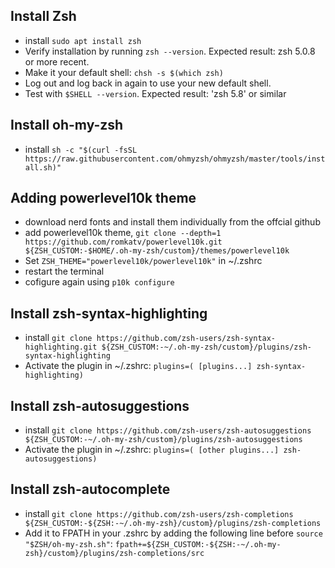 ## Install Zsh

-  install `sudo apt install zsh`
-  Verify installation by running `zsh --version`. Expected result: zsh 5.0.8 or more recent.
-  Make it your default shell: `chsh -s $(which zsh)`
-  Log out and log back in again to use your new default shell.
-  Test with `$SHELL --version`. Expected result: 'zsh 5.8' or similar

## Install oh-my-zsh

-  install `sh -c "$(curl -fsSL https://raw.githubusercontent.com/ohmyzsh/ohmyzsh/master/tools/install.sh)"`

## Adding powerlevel10k theme

-  download nerd fonts and install them individually from the offcial github
-  add powerlevel10k theme, `git clone --depth=1 https://github.com/romkatv/powerlevel10k.git ${ZSH_CUSTOM:-$HOME/.oh-my-zsh/custom}/themes/powerlevel10k`
-  Set `ZSH_THEME="powerlevel10k/powerlevel10k"` in ~/.zshrc
-  restart the terminal
-  cofigure again using `p10k configure`

## Install zsh-syntax-highlighting

-  install `git clone https://github.com/zsh-users/zsh-syntax-highlighting.git ${ZSH_CUSTOM:-~/.oh-my-zsh/custom}/plugins/zsh-syntax-highlighting`
-  Activate the plugin in ~/.zshrc:
   `plugins=( [plugins...] zsh-syntax-highlighting)`

## Install zsh-autosuggestions

-  install `git clone https://github.com/zsh-users/zsh-autosuggestions ${ZSH_CUSTOM:-~/.oh-my-zsh/custom}/plugins/zsh-autosuggestions`
-  Activate the plugin in ~/.zshrc:
   `plugins=( [other plugins...] zsh-autosuggestions)`

## Install zsh-autocomplete

-  install `git clone https://github.com/zsh-users/zsh-completions ${ZSH_CUSTOM:-${ZSH:-~/.oh-my-zsh}/custom}/plugins/zsh-completions`
-  Add it to FPATH in your .zshrc by adding the following line before `source "$ZSH/oh-my-zsh.sh"`:
   `fpath+=${ZSH_CUSTOM:-${ZSH:-~/.oh-my-zsh}/custom}/plugins/zsh-completions/src`
